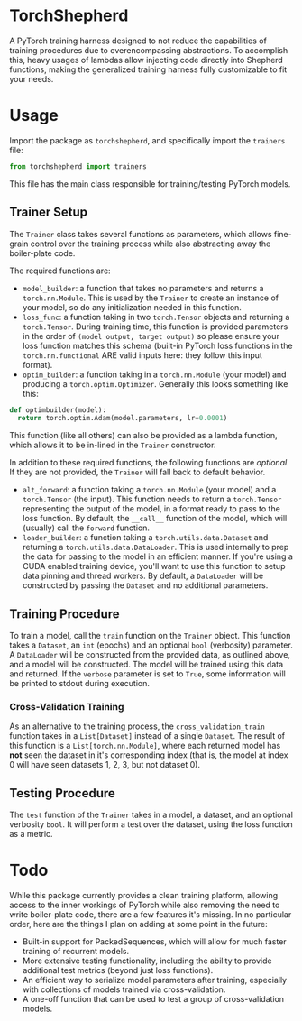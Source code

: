 # TorchShepherd
A PyTorch training harness designed to not reduce the capabilities of training procedures due to overencompassing abstractions. To accomplish this, heavy usages of lambdas allow injecting code directly into Shepherd functions, making the generalized training harness fully customizable to fit your needs.

# Usage
Import the package as `torchshepherd`, and specifically import the `trainers` file:

```py
from torchshepherd import trainers
```

This file has the main class responsible for training/testing PyTorch models.


## Trainer Setup
The `Trainer` class takes several functions as parameters, which allows fine-grain control over the training process while also abstracting away the boiler-plate code.

The required functions are:

- `model_builder`: a function that takes no parameters and returns a `torch.nn.Module`. This is used by the `Trainer` to create an instance of your model, so do any initialization needed in this function.
- `loss_func`: a function taking in two `torch.Tensor` objects and returning a `torch.Tensor`. During training time, this function is provided parameters in the order of `(model output, target output)` so please ensure your loss function matches this schema (built-in PyTorch loss functions in the `torch.nn.functional` ARE valid inputs here: they follow this input format).
- `optim_builder`: a function taking in a `torch.nn.Module` (your model) and producing a `torch.optim.Optimizer`. Generally this looks something like this:

```py
def optimbuilder(model):
  return torch.optim.Adam(model.parameters, lr=0.0001)
```
This function (like all others) can also be provided as a lambda function, which allows it to be in-lined in the `Trainer` constructor.


In addition to these required functions, the following functions are *optional*. If they are not provided, the `Trainer` will fall back to default behavior.

- `alt_forward`: a function taking a `torch.nn.Module` (your model) and a `torch.Tensor` (the input). This function needs to return a `torch.Tensor` representing the output of the model, in a format ready to pass to the loss function. By default, the `__call__` function of the model, which will (usually) call the `forward` function.
- `loader_builder`: a function taking a `torch.utils.data.Dataset` and returning a `torch.utils.data.DataLoader`. This is used internally to prep the data for passing to the model in an efficient manner. If you're using a CUDA enabled training device, you'll want to use this function to setup data pinning and thread workers. By default, a `DataLoader` will be constructed by passing the `Dataset` and no additional parameters.


## Training Procedure
To train a model, call the `train` function on the `Trainer` object. This function takes a `Dataset`, an `int` (epochs) and an optional `bool` (verbosity) parameter. A `DataLoader` will be constructed from the provided data, as outlined above, and a model will be constructed. The model will be trained using this data and returned. If the `verbose` parameter is set to `True`, some information will be printed to stdout during execution.

### Cross-Validation Training
As an alternative to the training process, the `cross_validation_train` function takes in a `List[Dataset]` instead of a single `Dataset`. The result of this function is a `List[torch.nn.Module]`, where each returned model has **not** seen the dataset in it's corresponding index (that is, the model at index 0 will have seen datasets 1, 2, 3, but not dataset 0).

## Testing Procedure
The `test` function of the `Trainer` takes in a model, a dataset, and an optional verbosity `bool`. It will perform a test over the dataset, using the loss function as a metric.


# Todo
While this package currently provides a clean training platform, allowing access to the inner workings of PyTorch while also removing the need to write boiler-plate code, there are a few features it's missing. In no particular order, here are the things I plan on adding at some point in the future:

- Built-in support for PackedSequences, which will allow for much faster training of recurrent models.
- More extensive testing functionality, including the ability to provide additional test metrics (beyond just loss functions).
- An efficient way to serialize model parameters after training, especially with collections of models trained via cross-validation.
- A one-off function that can be used to test a group of cross-validation models.
